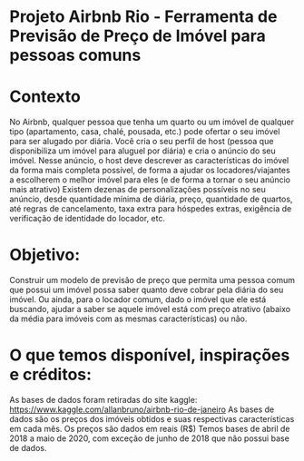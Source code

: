 
# Projeto Airbnb Rio - Ferramenta de Previsão de Preço de Imóvel para pessoas comuns 
# Contexto
  No Airbnb, qualquer pessoa que tenha um quarto ou um imóvel de qualquer tipo (apartamento, casa, chalé, pousada, etc.) pode ofertar o seu imóvel para ser alugado por diária.
  Você cria o seu perfil de host (pessoa que disponibiliza um imóvel para aluguel por diária) e cria o anúncio do seu imóvel.
  Nesse anúncio, o host deve descrever as características do imóvel da forma mais completa possível, de forma a ajudar os locadores/viajantes a escolherem o melhor imóvel para eles (e de forma a tornar o seu anúncio mais atrativo)
  Existem dezenas de personalizações possíveis no seu anúncio, desde quantidade mínima de diária, preço, quantidade de quartos, até regras de cancelamento, taxa extra para hóspedes extras, exigência de verificação de identidade do locador, etc.
# Objetivo:
  Construir um modelo de previsão de preço que permita uma pessoa comum que possui um imóvel possa saber quanto deve cobrar pela diária do seu imóvel.
  Ou ainda, para o locador comum, dado o imóvel que ele está buscando, ajudar a saber se aquele imóvel está com preço atrativo (abaixo da média para imóveis com as mesmas características) ou não.
# O que temos disponível, inspirações e créditos:
  As bases de dados foram retiradas do site kaggle: https://www.kaggle.com/allanbruno/airbnb-rio-de-janeiro
  As bases de dados são os preços dos imóveis obtidos e suas respectivas características em cada mês.
  Os preços são dados em reais (R$)
  Temos bases de abril de 2018 a maio de 2020, com exceção de junho de 2018 que não possui base de dados.
